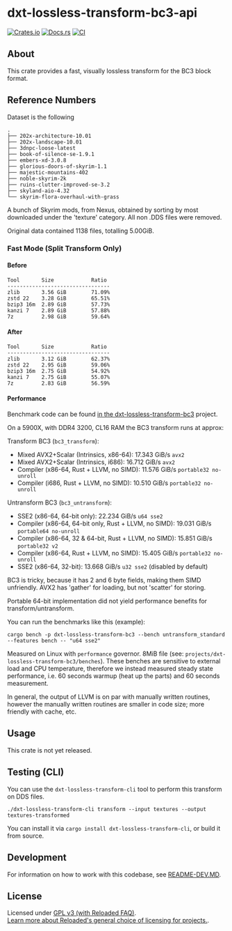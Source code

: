 # dxt-lossless-transform-bc3-api

[![Crates.io](https://img.shields.io/crates/v/dxt-lossless-transform-bc3-api.svg)](https://crates.io/crates/dxt-lossless-transform-bc3-api)
[![Docs.rs](https://docs.rs/dxt-lossless-transform-bc3-api/badge.svg)](https://docs.rs/dxt-lossless-transform-bc3-api)
[![CI](https://github.com/Sewer56/dxt-lossless-transform/actions/workflows/rust.yml/badge.svg)](https://github.com/Sewer56/dxt-lossless-transform/actions)

## About

This crate provides a fast, visually lossless transform for the BC3 block format.

## Reference Numbers

Dataset is the following

```text
.
├── 202x-architecture-10.01
├── 202x-landscape-10.01
├── 3dnpc-loose-latest
├── book-of-silence-se-1.9.1
├── embers-xd-3.0.8
├── glorious-doors-of-skyrim-1.1
├── majestic-mountains-402
├── noble-skyrim-2k
├── ruins-clutter-improved-se-3.2
├── skyland-aio-4.32
└── skyrim-flora-overhaul-with-grass
```

A bunch of Skyrim mods, from Nexus, obtained by sorting by most downloaded under the 'texture'
category. All non .DDS files were removed.

Original data contained 1138 files, totalling 5.00GiB.

### Fast Mode (Split Transform Only)

#### Before

```text
Tool       Size            Ratio 
---------------------------------
zlib       3.56 GiB        71.09%
zstd 22    3.28 GiB        65.51%
bzip3 16m  2.89 GiB        57.73%
kanzi 7    2.89 GiB        57.88%
7z         2.98 GiB        59.64%
```

#### After

```text
Tool       Size            Ratio 
---------------------------------
zlib       3.12 GiB        62.37%
zstd 22    2.95 GiB        59.06%
bzip3 16m  2.75 GiB        54.92%
kanzi 7    2.75 GiB        55.07%
7z         2.83 GiB        56.59%
```

#### Performance

Benchmark code can be found [in the dxt-lossless-transform-bc3](https://github.com/Sewer56/dxt-lossless-transform/tree/main/projects/dxt-lossless-transform-bc3) project.

On a 5900X, with DDR4 3200, CL16 RAM the BC3 transform runs at approx:

Transform BC3 (`bc3_transform`):

- Mixed AVX2+Scalar (Intrinsics, x86-64): 17.343 GiB/s `avx2`
- Mixed AVX2+Scalar (Intrinsics, i686): 16.712 GiB/s `avx2`
- Compiler (x86-64, Rust + LLVM, no SIMD): 11.576 GiB/s `portable32 no-unroll`
- Compiler (i686, Rust + LLVM, no SIMD): 10.510 GiB/s `portable32 no-unroll`

Untransform BC3 (`bc3_untransform`):

- SSE2 (x86-64, 64-bit only): 22.234 GiB/s `u64 sse2`
- Compiler (x86-64, 64-bit only, Rust + LLVM, no SIMD): 19.031 GiB/s `portable64 no-unroll`
- Compiler (x86-64, 32 & 64-bit, Rust + LLVM, no SIMD): 15.851 GiB/s `portable32 v2`
- Compiler (x86-64, Rust + LLVM, no SIMD): 15.405 GiB/s `portable32 no-unroll`
- SSE2 (x86-64, 32-bit): 13.668 GiB/s `u32 sse2` (disabled by default)

BC3 is tricky, because it has 2 and 6 byte fields, making them SIMD unfriendly.
AVX2 has 'gather' for loading, but not 'scatter' for storing. 

Portable 64-bit implementation did not yield performance benefits for transform/untransform.

You can run the benchmarks like this (example):

```bash,ignore
cargo bench -p dxt-lossless-transform-bc3 --bench untransform_standard --features bench -- "u64 sse2"
```

Measured on Linux with `performance` governor. 8MiB file (see: `projects/dxt-lossless-transform-bc3/benches`).
These benches are sensitive to external load and CPU temperature, therefore we instead measured steady
state performance, i.e. 60 seconds warmup (heat up the parts) and 60 seconds measurement.

In general, the output of LLVM is on par with manually written routines, however the manually
written routines are smaller in code size; more friendly with cache, etc.

## Usage

This crate is not yet released.

## Testing (CLI)

You can use the `dxt-lossless-transform-cli` tool to perform this transform on DDS files.

```text
./dxt-lossless-transform-cli transform --input textures --output textures-transformed
```

You can install it via `cargo install dxt-lossless-transform-cli`, or build it from source.

## Development

For information on how to work with this codebase, see [README-DEV.MD][readme-dev].

## License

Licensed under [GPL v3 (with Reloaded FAQ)](./LICENSE).  
[Learn more about Reloaded's general choice of licensing for projects.][reloaded-license].  

[codecov]: https://about.codecov.io/
[crates-io-key]: https://crates.io/settings/tokens
[nuget-key]: https://www.nuget.org/account/apikeys
[docs]: https://dxt-lossless-transform.github.io/dxt-lossless-transform
[reloaded-license]: https://reloaded-project.github.io/Reloaded.MkDocsMaterial.Themes.R2/Pages/license.html
[readme-dev]: https://github.com/Sewer56/dxt-lossless-transform/blob/main/README-DEV.MD